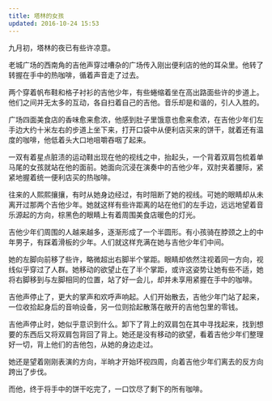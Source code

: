 ```yaml
---
title: 塔林的女孩
updated: 2016-10-24 15:53
---
```


九月初，塔林的夜已有些许凉意。

老城广场的西南角的吉他声穿过嘈杂的广场传入刚出便利店的他的耳朵里。他转了转握在手中的热咖啡，循着声音走了过去。

两个穿着帆布鞋和格子衬衫的吉他少年，有些蜷缩着坐在高出路面些许的步道上。他们之间并无太多的互动，各自扫着自己的吉他。音乐却是和谐的，引人入胜的。

广场四面美食店的香味愈来愈浓，他感到肚子里饿意也愈来愈浓，在吉他少年们左手边大约十米左右的步道上坐下来，打开口袋中从便利店买来的饼干，就着还有温度的咖啡，他低着头大口地咀嚼吞咽了起来。

一双有着星点脏渍的运动鞋出现在他的视线之中，抬起头，一个背着双肩包梳着单马尾的女孩就站在他的面前。她面向沉浸在演奏中的吉他少年，双肘夹着腰际，紧紧地握着统一便利店买的热咖啡。

往来的人熙熙攘攘，有时从她身边经过，有时阻断了她的视线。可她的眼睛却从未离开过那两个吉他少年。她就这样有些许距离的站在他们的左手边，远远地望着音乐源起的方向，棕黑色的眼睛上有着周围美食店暖色的灯光。

吉他少年们周围的人越来越多，逐渐形成了一个半圆形。有小孩骑在脖颈之上的中年男子，有踩着滑板的少年。人们就这样充满在她与吉他少年们中间。

她的左脚向前移了些许，略微超出右脚半个掌距。眼睛却依然注视着同一方向，视线似乎穿过了人群。她移动的欲望止在了半个掌距，或许这姿势让她有些不适，她将右脚移到与左脚相同的位置，站了好一会儿，却并未享用紧握在手中的咖啡。

吉他声停止了，更大的掌声和欢呼声响起。人们开始散去，吉他少年门站了起来，一位收拾起身后的音响设备，另一位则拾起散落在敞开的吉他包里的零钱。

吉他声停止时，她似乎意识到什么。卸下了背上的双肩包在其中寻找起来，找到想要的东西后又将双肩包背回了背上。她还是没有移动的欲望，看着吉他少年们整理好一切，背上他们的吉他包，从她的身边走过。

她还是望着刚刚表演的方向，半晌才开始环视四周，向着吉他少年们离去的反方向跨出了步伐。

而他，终于将手中的饼干吃完了，一口饮尽了剩下的所有咖啡。
